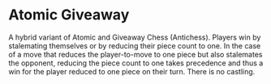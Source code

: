 # Atomic Giveaway

A hybrid variant of Atomic and Giveaway Chess (Antichess). Players win by
stalemating themselves or by reducing their piece count to one. In the case of
a move that reduces the player-to-move to one piece but also stalemates the
opponent, reducing the piece count to one takes precedence and thus a win for
the player reduced to one piece on their turn. There is no castling.
